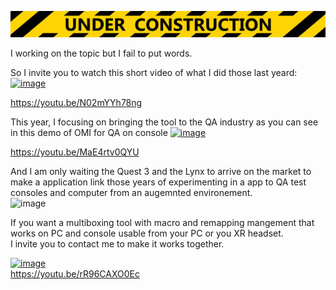 ![WIP](https://github.com/EloiStree/EloiStree/blob/master/Images/WIP.png)  

I working on the topic but I fail to put words.

So I invite you to watch this short video of what I did those last yeard:
[![image](https://github.com/OpenMacroInput/LearnAndInvestOnTheProject/assets/99685407/36e3a0be-4acf-48e2-9750-154e66ac05a5)](https://youtu.be/N02mYYh78ng)

https://youtu.be/N02mYYh78ng

This year, I focusing on bringing the tool to the QA industry as you can see in this demo of OMI for QA on console
[![image](https://github.com/OpenMacroInput/LearnAndInvestOnTheProject/assets/99685407/40504fac-534a-4d2d-95ac-1e44aacf8581)](https://youtu.be/MaE4rtv0QYU)

https://youtu.be/MaE4rtv0QYU

And I am only waiting the Quest 3 and the Lynx to arrive on the market to make a application link those years of experimenting in a app to QA test consoles and computer from an augemnted environement.  
![image](https://github.com/OpenMacroInput/LearnAndInvestOnTheProject/assets/99685407/b8b7c7bf-82ae-48d0-8f52-0dbb32a0490d)


If you want a multiboxing tool with macro and remapping mangement that works on PC and console usable from your PC or you XR headset.  
I invite you to contact me to make it works together.  

[![image](https://github.com/OpenMacroInput/LearnAndInvestOnTheProject/assets/99685407/e7e99e1a-8da3-419c-90c1-e74b1a76a1b4)](https://youtu.be/rR96CAXO0Ec)  
https://youtu.be/rR96CAXO0Ec  
